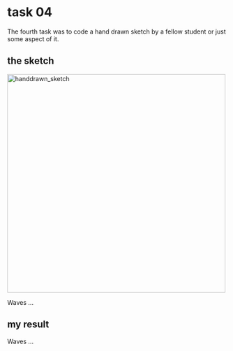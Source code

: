 # task 04

The fourth task was to code a hand drawn sketch by a fellow student or just some aspect of it.

## the sketch

<img width="500" alt="handdrawn_sketch" src="https://user-images.githubusercontent.com/46717848/164704291-c8fb7631-2a21-4df1-a44a-e471388163f0.png">

Waves ...

## my result

Waves ...

